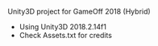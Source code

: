 Unity3D project for GameOff 2018 (Hybrid)
* Using Unity3D 2018.2.14f1
* Check Assets.txt for credits
